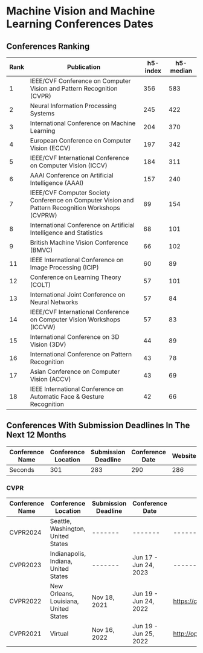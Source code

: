 # Machine Vision and Machine Learning Conferences Dates



## Conferences Ranking
Rank | Publication |h5-index |h5-median
--- | --- | --- |---
1 | IEEE/CVF Conference on Computer Vision and Pattern Recognition (CVPR)	| 356	| 583
2 | Neural Information Processing Systems	| 245	| 422
3 | International Conference on Machine Learning	| 204	| 370
4 | European Conference on Computer Vision (ECCV)	| 197	| 342
5 | IEEE/CVF International Conference on Computer Vision (ICCV)	| 184	| 311
6 | AAAI Conference on Artificial Intelligence (AAAI)	| 157	| 240
7 | IEEE/CVF Computer Society Conference on Computer Vision and Pattern Recognition Workshops (CVPRW)	| 89	| 154
8 | International Conference on Artificial Intelligence and Statistics	| 68	| 101
9 | British Machine Vision Conference (BMVC)	| 66	| 102
11	| IEEE International Conference on Image Processing (ICIP)	| 60	| 89
12	| Conference on Learning Theory (COLT)	| 57	| 101
13	| International Joint Conference on Neural Networks	| 57	| 84
14	| IEEE/CVF International Conference on Computer Vision Workshops (ICCVW)	| 57	| 83
15	| International Conference on 3D Vision (3DV)	| 44	| 89
16	| International Conference on Pattern Recognition	| 43	| 78
17	| Asian Conference on Computer Vision (ACCV)	| 43	| 69
18	| IEEE International Conference on Automatic Face & Gesture Recognition	| 42	| 66


## Conferences With Submission Deadlines In The Next 12 Months

Conference Name	 | Conference Location | 	Submission Deadline | 	Conference Date | Website | H-Index
--- | --- | --- |--- |--- |--- 
Seconds | 301 | 283 | 290 | 286 | 289 


### CVPR 

Conference Name	 | Conference Location | 	Submission Deadline | 	Conference Date | Website 
--- | --- | --- |--- |--- 
CVPR2024 | Seattle, Washington, United States | ------- | ------- | -------
CVPR2023 | Indianapolis, Indiana, United States | ------- | Jun 17 - Jun 24, 2023 | -------
CVPR2022 | New Orleans, Louisiana, United States | Nov 18, 2021 | Jun 19 - Jun 24, 2022 | https://cvpr2022.thecvf.com/
CVPR2021 | Virtual | Nov 16, 2022 | Jun 19 - Jun 25, 2022 | http://openaccess.thecvf.com/CVPR2021


###
